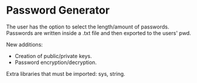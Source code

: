 # Password Generator


The user has the option to select the length/amount of passwords. Passwords are written inside a .txt file and then exported to the users' pwd. 

New additions:

- Creation of public/private keys.
- Password encryption/decryption.

Extra libraries that must be imported: sys, string.





